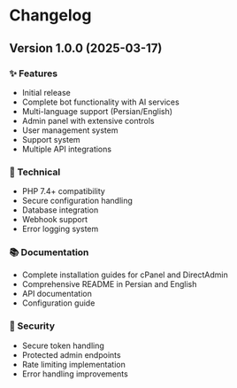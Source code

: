 # Changelog

## Version 1.0.0 (2025-03-17)

### ✨ Features
- Initial release
- Complete bot functionality with AI services
- Multi-language support (Persian/English)
- Admin panel with extensive controls
- User management system
- Support system
- Multiple API integrations

### 🔧 Technical
- PHP 7.4+ compatibility
- Secure configuration handling
- Database integration
- Webhook support
- Error logging system

### 📚 Documentation
- Complete installation guides for cPanel and DirectAdmin
- Comprehensive README in Persian and English
- API documentation
- Configuration guide

### 🔐 Security
- Secure token handling
- Protected admin endpoints
- Rate limiting implementation
- Error handling improvements
